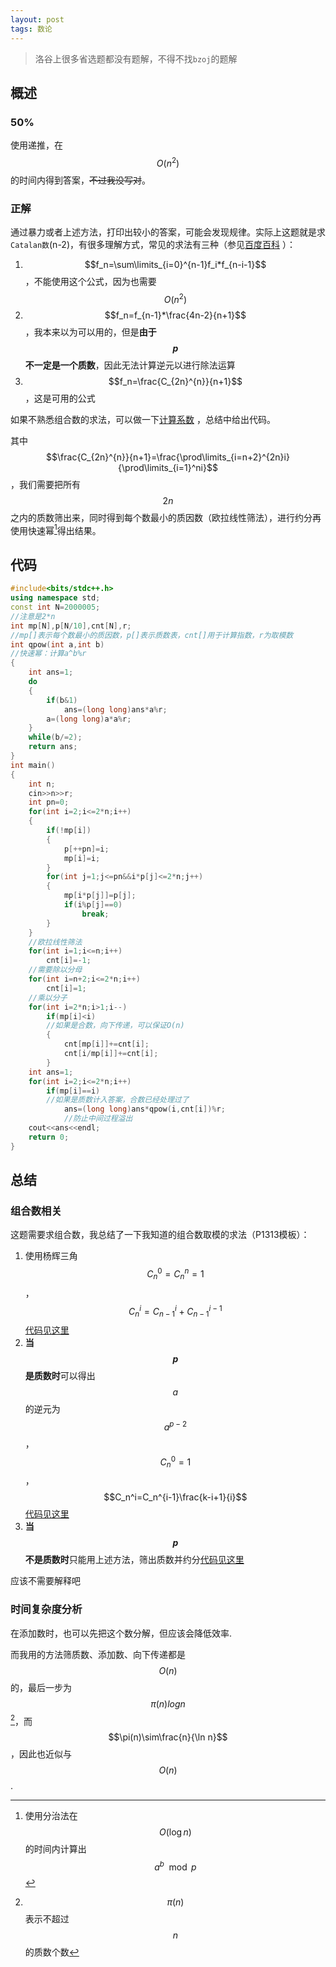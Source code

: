 ```yaml
---
layout: post
tags: 数论
---
```


> 洛谷上很多省选题都没有题解，不得不找`bzoj`的题解

## 概述

### 50%

使用递推，在$$O(n^2)$$的时间内得到答案，~~不过我没写对~~。

### 正解

通过暴力或者上述方法，打印出较小的答案，可能会发现规律。实际上这题就是求`Catalan数`(n-2)，有很多理解方式，常见的求法有三种（参见[百度百科](http://baike.baidu.com/link?url=FWVuxp_2ZbEGv0Y6Ar3TjhvP4pBc-GALZCcGHaobWlC-G9ewCtX0V_VZ2aBthUGJIY6gsJ6uyS88FC769FYhKt02eP-lkEtMm16qypxPntLmSAm8rU1TfeuITSZP2ioJ_9z7O1-qXyR5o8YnfuTqbOgXwRb17hyyB0I5C-S0tKg2b22yiWepoyojjOl3HjZ-) ）：

1. $$f_n=\sum\limits_{i=0}^{n-1}f_i*f_{n-i-1}$$ ，不能使用这个公式，因为也需要$$O(n^2)$$
2. $$f_n=f_{n-1}*\frac{4n-2}{n+1}$$ ，我本来以为可以用的，但是**由于$$p$$不一定是一个质数**，因此无法计算逆元以进行除法运算
3. $$f_n=\frac{C_{2n}^{n}}{n+1}$$ ，这是可用的公式

如果不熟悉组合数的求法，可以做一下[计算系数](https://www.luogu.org/problem/show?pid=1313) ，总结中给出代码。

其中$$\frac{C_{2n}^{n}}{n+1}=\frac{\prod\limits_{i=n+2}^{2n}i}{\prod\limits_{i=1}^ni}$$，我们需要把所有$$2n$$之内的质数筛出来，同时得到每个数最小的质因数（欧拉线性筛法），进行约分再使用快速幂[^qpow]得出结果。

## 代码

```cpp
#include<bits/stdc++.h>
using namespace std;
const int N=2000005;
//注意是2*n
int mp[N],p[N/10],cnt[N],r;
//mp[]表示每个数最小的质因数，p[]表示质数表，cnt[]用于计算指数，r为取模数
int qpow(int a,int b)
//快速幂：计算a^b%r
{
	int ans=1;
	do
	{
		if(b&1)
			ans=(long long)ans*a%r;
		a=(long long)a*a%r;
	}
	while(b/=2);
	return ans;
}
int main()
{
	int n;
	cin>>n>>r;
	int pn=0;
	for(int i=2;i<=2*n;i++)
	{
		if(!mp[i])
		{
			p[++pn]=i;
			mp[i]=i;
		}
		for(int j=1;j<=pn&&i*p[j]<=2*n;j++)
		{
			mp[i*p[j]]=p[j];
			if(i%p[j]==0)
				break;
		}
	}
	//欧拉线性筛法
	for(int i=1;i<=n;i++)
		cnt[i]=-1;
  	//需要除以分母
	for(int i=n+2;i<=2*n;i++)
		cnt[i]=1;
  	//乘以分子
	for(int i=2*n;i>1;i--)
		if(mp[i]<i)
        //如果是合数，向下传递，可以保证O(n)
		{
			cnt[mp[i]]+=cnt[i];
			cnt[i/mp[i]]+=cnt[i];
		}
	int ans=1;
	for(int i=2;i<=2*n;i++)
		if(mp[i]==i)
        //如果是质数计入答案，合数已经处理过了
			ans=(long long)ans*qpow(i,cnt[i])%r;
  			//防止中间过程溢出
	cout<<ans<<endl;
	return 0;
}
```

## 总结

### 组合数相关

这题需要求组合数，我总结了一下我知道的组合数取模的求法（P1313模板）：

1. 使用杨辉三角$$C_n^0=C_n^n=1$$ ，$$C_n^i=C_{n-1}^i+C_{n-1}^{i-1}$$ [代码见这里](https://www.luogu.org/record/show?rid=1845561)
2. **当$$p$$是质数时**可以得出$$a$$的逆元为$$a^{p-2}$$ ，$$C_n^0=1$$ ，$$C_n^i=C_n^{i-1}\frac{k-i+1}{i}$$ [代码见这里](https://www.luogu.org/record/show?rid=1845692)
3. **当$$p$$不是质数时**只能用上述方法，筛出质数并约分[代码见这里](https://www.luogu.org/record/show?rid=1845828)

应该不需要解释吧

### 时间复杂度分析

在添加数时，也可以先把这个数分解，但应该会降低效率.

而我用的方法筛质数、添加数、向下传递都是$$O(n)$$的，最后一步为$$\pi(n)log n$$[^pi]，而$$\pi(n)\sim\frac{n}{\ln n}$$ ，因此也近似与$$O(n)$$ .

[^qpow]: 使用分治法在$$O(\log n)$$的时间内计算出$$a^b\mod p$$
[^pi]: $$\pi(n)$$表示不超过$$n$$的质数个数

